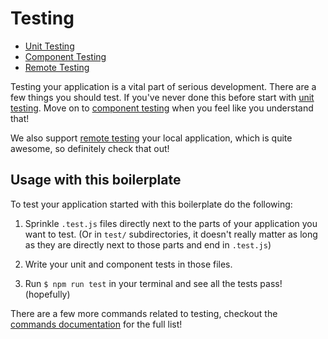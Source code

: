 # Testing

- [Unit Testing](unit-testing.md)
- [Component Testing](component-testing.md)
- [Remote Testing](remote-testing.md)

Testing your application is a vital part of serious development. There are a few
things you should test. If you've never done this before start with [unit testing](unit-testing.md).
Move on to [component testing](component-testing.md) when you feel like you
understand that!

We also support [remote testing](remote-testing.md) your local application,
which is quite awesome, so definitely check that out!

## Usage with this boilerplate

To test your application started with this boilerplate do the following:

1. Sprinkle `.test.js` files directly next to the parts of your application you
   want to test. (Or in `test/` subdirectories, it doesn't really matter as long
   as they are directly next to those parts and end in `.test.js`)

1. Write your unit and component tests in those files.

1. Run `$ npm run test` in your terminal and see all the tests pass! (hopefully)

There are a few more commands related to testing, checkout the [commands documentation](../general/commands.md#testing)
for the full list!
